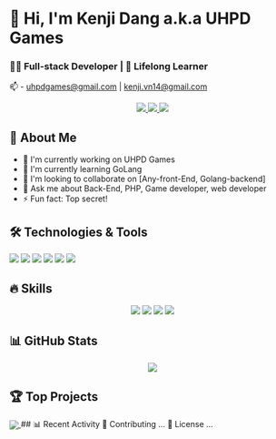 <!--
**uhpdgames/uhpdgames** is a ✨ _special_ ✨ repository because its `README.md` (this file) appears on your GitHub profile.

Here are some ideas to get you started:

- 🔭 I’m currently working on ...
- 🌱 I’m currently learning ...
- 👯 I’m looking to collaborate on ...
- 🤔 I’m looking for help with ...
- 💬 Ask me about ...
- 📫 How to reach me: ...
- 😄 Pronouns: ...
- ⚡ Fun fact: ...
-->

# 👋 Hi, I'm Kenji Dang a.k.a UHPD Games
### 👨‍💻 Full-stack Developer | 🌱 Lifelong Learner
📫 - uhpdgames@gmail.com | kenji.vn14@gmail.com
<p align="center">
  <a href="https://vn.linkedin.com/in/nhodang-690046a0/vi">
    <img src="https://img.shields.io/badge/LinkedIn-blue?style=flat&logo=linkedin&labelColor=blue">
  </a>
  <a href="#">
    <img src="https://img.shields.io/badge/Portfolio-success?style=flat">
  </a>
  <a href="mailto:uhpdgames@gmail.com">
    <img src="https://img.shields.io/badge/Email-red?style=flat&logo=gmail&labelColor=red">
  </a>
</p>

## 🚀 About Me
- 🔭 I'm currently working on UHPD Games
- 🌱 I'm currently learning GoLang
- 👯 I'm looking to collaborate on [Any-front-End, Golang-backend]
- 💬 Ask me about Back-End, PHP, Game developer, web developer
- ⚡ Fun fact: Top secret!

## 🛠️ Technologies & Tools
![](https://img.shields.io/badge/Code-web-informational?style=flat&logo=javascript)
![](https://img.shields.io/badge/Code-php-informational?style=flat&logo=php)
![](https://img.shields.io/badge/Code-JavaScript-informational?style=flat&logo=javascript)
![](https://img.shields.io/badge/Code-golang-informational?style=flat&logo=go)
![](https://img.shields.io/badge/Code-React-informational?style=flat&logo=react)
![](https://img.shields.io/badge/Code-hacking-informational?style=flat&logo=linux)

## 🔥 Skills
<p align="center">
  <img src="https://img.shields.io/badge/JavaScript-★★★★★-brightgreen"/>
  <img src="https://img.shields.io/badge/PHP-★★★★★★-brightgreen"/>
  <img src="https://img.shields.io/badge/React-★★★-brightgreen"/>
  <img src="https://img.shields.io/badge/Go★★★-brightgreen"/>
</p>

## 📊 GitHub Stats
<p align="center">
  <img src="https://github-readme-stats.vercel.app/api?username=uhpdgames&show_icons=true&theme=radical" />
</p>

## 🏆 Top Projects
<a href="https://github.com/uhpdgames/RPG_MV">
  <img align="center" src="https://github-readme-stats.vercel.app/api/pin/?username=uhpdgames&repo=outschool-the-igmc&theme=radical" />
</a> 
## 📊 Recent Activity
<!--START_SECTION:activity-->
<!--END_SECTION:activity-->
🤝 Contributing
...
📝 License
...
